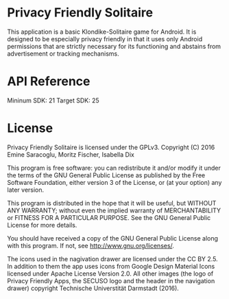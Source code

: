 [//]: # (this is a comment: See Markdown-syntax at https://en.wikipedia.org/wiki/Markdown)

# Privacy Friendly Solitaire
This application is a basic Klondike-Solitaire game for Android. It is designed to be especially
privacy friendly in that it uses only Android permissions that are strictly necessary for its
functioning and abstains from advertisement or tracking mechanisms.

# API Reference
Mininum SDK: 21 Target SDK: 25

# License
Privacy Friendly Solitaire is licensed under the GPLv3. Copyright (C) 2016 Emine Saracoglu, Moritz
Fischer, Isabella Dix

This program is free software: you can redistribute it and/or modify it under the terms of the GNU
General Public License as published by the Free Software Foundation, either version 3 of the
License, or (at your option) any later version.

This program is distributed in the hope that it will be useful, but WITHOUT ANY WARRANTY; without
even the implied warranty of MERCHANTABILITY or FITNESS FOR A PARTICULAR PURPOSE. See the GNU
General Public License for more details.

You should have received a copy of the GNU General Public License along with this program. If not,
see http://www.gnu.org/licenses/.

The icons used in the nagivation drawer are licensed under the CC BY 2.5. In addition to them the
 app uses icons from Google Design Material Icons licensed under Apache License Version 2.0. All
 other images (the logo of Privacy Friendly Apps, the SECUSO logo and the header in the navigation
 drawer) copyright Technische Universtität Darmstadt (2016).